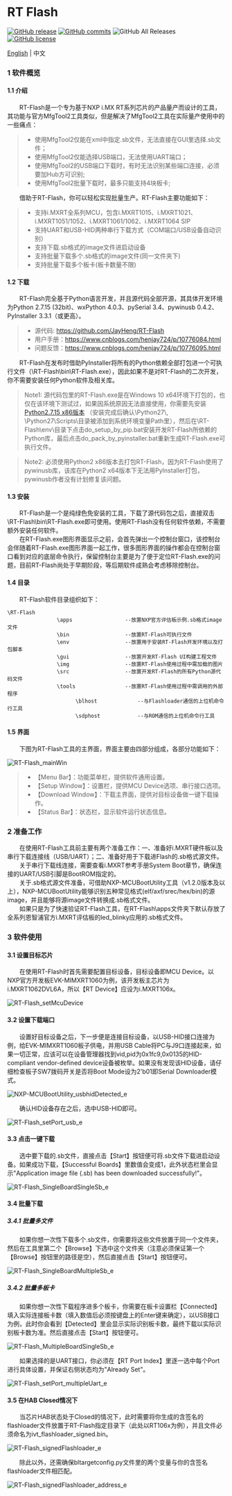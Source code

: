 # RT Flash

[![GitHub release](https://img.shields.io/github/release/JayHeng/RT-Flash.svg)](https://github.com/JayHeng/RT-Flash/releases/latest) [![GitHub commits](https://img.shields.io/github/commits-since/JayHeng/RT-Flash/v2.0.0.svg)](https://github.com/JayHeng/RT-Flash/compare/v2.0.0...master) ![GitHub All Releases](https://img.shields.io/github/downloads/JayHeng/RT-Flash/total.svg) [![GitHub license](https://img.shields.io/github/license/JayHeng/RT-Flash.svg)](https://github.com/JayHeng/RT-Flash/blob/master/LICENSE)

[English](./README.md) | 中文

### 1 软件概览
#### 1.1 介绍
　　RT-Flash是一个专为基于NXP i.MX RT系列芯片的产品量产而设计的工具，其功能与官方MfgTool2工具类似，但是解决了MfgTool2工具在实际量产使用中的一些痛点：  

> * 使用MfgTool2仅能在xml中指定.sb文件，无法直接在GUI里选择.sb文件；  
> * 使用MfgTool2仅能选择USB端口，无法使用UART端口；  
> * 使用MfgTool2的USB端口下载时，有时无法识别某些端口连接，必须要加Hub方可识别;  
> * 使用MfgTool2批量下载时，最多只能支持4块板卡;  

　　借助于RT-Flash，你可以轻松实现批量生产。RT-Flash主要功能如下：  

> * 支持i.MXRT全系列MCU，包含i.MXRT1015、i.MXRT1021、i.MXRT1051/1052、i.MXRT1061/1062、i.MXRT1064 SIP  
> * 支持UART和USB-HID两种串行下载方式（COM端口/USB设备自动识别）  
> * 支持下载.sb格式的image文件进启动设备  
> * 支持批量下载多个.sb格式的image文件(同一文件夹下)  
> * 支持批量下载多个板卡(板卡数量不限)

#### 1.2 下载
　　RT-Flash完全基于Python语言开发，并且源代码全部开源，其具体开发环境为Python 2.7.15 (32bit)、wxPython 4.0.3、pySerial 3.4、pywinusb 0.4.2、PyInstaller 3.3.1（或更高）。  

> * 源代码: https://github.com/JayHeng/RT-Flash  
> * 用户手册：https://www.cnblogs.com/henjay724/p/10776084.html
> * 问题反馈：https://www.cnblogs.com/henjay724/p/10776095.html

　　RT-Flash在发布时借助PyInstaller将所有的Python依赖全部打包进一个可执行文件（\RT-Flash\bin\RT-Flash.exe），因此如果不是对RT-Flash的二次开发，你不需要安装任何Python软件及相关库。  

> Note1: 源代码包里的RT-Flash.exe是在Windows 10 x64环境下打包的，也仅在该环境下测试过，如果因系统原因无法直接使用，你需要先安装 [Python2.7.15 x86版本](https://www.python.org/ftp/python/2.7.15/python-2.7.15.msi) （安装完成后确认\Python27\\, \Python27\Scripts\\目录被添加到系统环境变量Path里），然后在\RT-Flash\env\目录下点击do_setup_by_pip.bat安装开发RT-Flash所依赖的Python库，最后点击do_pack_by_pyinstaller.bat重新生成RT-Flash.exe可执行文件。  

> Note2: 必须使用Python2 x86版本去打包RT-Flash，因为RT-Flash使用了pywinusb库，该库在Python2 x64版本下无法用PyInstaller打包，pywinusb作者没有计划修复该问题。  

#### 1.3 安装
　　RT-Flash是一个是纯绿色免安装的工具，下载了源代码包之后，直接双击\RT-Flash\bin\RT-Flash.exe即可使用。使用RT-Flash没有任何软件依赖，不需要额外安装任何软件。  
　　在RT-Flash.exe图形界面显示之前，会首先弹出一个控制台窗口，该控制台会伴随着RT-Flash.exe图形界面一起工作，很多图形界面的操作都会在控制台窗口看到对应的底层命令执行，保留控制台主要是为了便于定位RT-Flash.exe的问题，目前RT-Flash尚处于早期阶段，等后期软件成熟会考虑移除控制台。  

#### 1.4 目录

　　RT-Flash软件目录组织如下：  
```text
\RT-Flash
                \apps                 --放置NXP官方评估板示例.sb格式image文件
                \bin                  --放置RT-Flash可执行文件
                \env                  --放置用于安装RT-Flash开发环境以及打包脚本
                \gui                  --放置开发RT-Flash UI构建工程文件
                \img                  --放置RT-Flash使用过程中需加载的图片
                \src                  --放置开发RT-Flash的所有Python源代码文件
                \tools                --放置RT-Flash使用过程中需调用的外部程序
                      \blhost             --与Flashloader通信的上位机命令行工具
                      \sdphost            --与ROM通信的上位机命令行工具
```

#### 1.5 界面
　　下图为RT-Flash工具的主界面，界面主要由四部分组成，各部分功能如下：  

![RT-Flash_mainWin](http://henjay724.com/image/cnblogs/RT-Flash_v2.0.0.PNG)

> * 【Menu Bar】：功能菜单栏，提供软件通用设置。  
> * 【Setup Window】：设置栏，提供MCU Device选项、串行接口选项。  
> * 【Download Window】：下载主界面，提供对目标设备做一键下载操作。  
> * 【Status Bar】：状态栏，显示软件运行状态信息。  

### 2 准备工作
　　在使用RT-Flash工具前主要有两个准备工作：一、准备好i.MXRT硬件板以及串行下载连接线（USB/UART）；二、准备好用于下载进Flash的.sb格式源文件。  
　　关于串行下载线连接，需要查看i.MXRT参考手册System Boot章节，确保连接的UART/USB引脚是BootROM指定的。  
　　关于.sb格式源文件准备，可借助NXP-MCUBootUtility工具（v1.2.0版本及以上），NXP-MCUBootUtility能够识别五种常见格式(elf/axf/srec/hex/bin)的源image，并且能够将源image文件转换成.sb格式文件。  
　　如果只是为了快速验证RT-Flash工具，在RT-Flash\apps文件夹下默认存放了全系列恩智浦官方i.MXRT评估板的led_blinky应用的.sb格式文件。  

### 3 软件使用
#### 3.1 设置目标芯片
　　在使用RT-Flash时首先需要配置目标设备，目标设备即MCU Device。以NXP官方开发板EVK-MIMXRT1060为例，该开发板主芯片为i.MXRT1062DVL6A，所以【RT Device】应设为i.MXRT106x。  

![RT-Flash_setMcuDevice](http://henjay724.com/image/cnblogs/rtFlash_v1_1_0_setMcuDevice_rt1060.PNG)

#### 3.2 设置下载端口
　　设置好目标设备之后，下一步便是连接目标设备，以USB-HID接口连接为例，给EVK-MIMXRT1060板子供电，并用USB Cable将PC与J9口连接起来，如果一切正常，应该可以在设备管理器找到vid,pid为0x1fc9,0x0135的HID-compliant vendor-defined device设备被枚举。如果没有发现该HID设备，请仔细检查板子SW7拨码开关是否将Boot Mode设为2'b01即Serial Downloader模式。  

![NXP-MCUBootUtility_usbhidDetected_e](http://henjay724.com/image/cnblogs/nxpSecBoot_usbhidDetected_e.png)

　　确认HID设备存在之后，选中USB-HID即可。  

![RT-Flash_setPort_usb_e](http://henjay724.com/image/cnblogs/rtFlash_v1_1_0_setPort_usb_e.png)

#### 3.3 点击一键下载
　　选中要下载的.sb文件，直接点击【Start】按钮便可将.sb文件下载进启动设备。如果成功下载，【Successful Boards】里数值会变成1，此外状态栏里会显示"Application image file (.sb) has been downloaded successfully!"。  

![RT-Flash_SingleBoardSingleSb_e](http://henjay724.com/image/cnblogs/rtFlash_v1_1_0_SingleBoardSingleSb_downloadSuccess_e.png)

#### 3.4 批量下载
##### 3.4.1 批量多文件
　　如果你想一次性下载多个.sb文件，你需要将这些文件放置于同一个文件夹，然后在工具里第二个【Browse】下选中这个文件夹（注意必须保证第一个【Browse】按钮里的路径是空），然后直接点击【Start】按钮便可。  

![RT-Flash_SingleBoardMultipleSb_e](http://henjay724.com/image/cnblogs/rtFlash_v1_1_0_SingleBoardMultipleSb_downloadSuccess_e.png)

##### 3.4.2 批量多板卡
　　如果你想一次性下载程序进多个板卡，你需要在板卡设置栏【Connected】填入实际连接板卡数（填入数值后必须按键盘上的Enter键来确定），以USB接口为例，此时你会看到【Detected】里会显示实际识别板卡数，最终下载以实际识别板卡数为准。然后直接点击【Start】按钮便可。  

![RT-Flash_MultipleBoardSingleSb_e](http://henjay724.com/image/cnblogs/rtFlash_v1_1_0_MultipleBoardMultipleSb_downloadSuccess_e.png)

　　如果选择的是UART接口，你必须在【RT Port Index】里逐一选中每个Port进行具体设置，并保证右侧状态均为"Already Set"。  

![RT-Flash_setPort_multipleUart_e](http://henjay724.com/image/cnblogs/rtFlash_v1_1_0_setPort_multipleUart_e.png)

#### 3.5 在HAB Closed情况下
　　当芯片HAB状态处于Closed的情况下，此时需要将你生成的含签名的flashloader文件放置于RT-Flash指定目录下（此处以RT106x为例），并且文件必须命名为ivt_flashloader_signed.bin。  

![RT-Flash_signedFlashloader_e](http://henjay724.com/image/cnblogs/rtFlash_v1_0_0_signedFlashloader.PNG)

　　除此以外，还需确保bltargetconfig.py文件里的两个变量与你的含签名flashloader文件相匹配。  

![RT-Flash_signedFlashloader_address_e](http://henjay724.com/image/cnblogs/rtFlash_v1_0_0_signedFlashloader_address_e.png)
